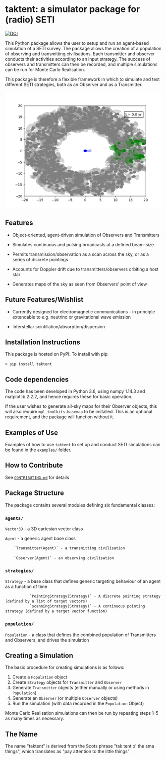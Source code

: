 taktent: a simulator package for (radio) SETI
==============================================
[![DOI](https://zenodo.org/badge/157450057.svg)](https://zenodo.org/badge/latestdoi/157450057)

This Python package allows the user to setup and run an agent-based simulation of a SETI survey.  The package allows the creation of a population of observing and transmitting civilisations.  Each transmitter and observer conducts their activities according to an input strategy.  The success of observers and transmitters can then be recorded, and multiple simulations can be run for Monte Carlo Realisation.

This package is therefore a flexible framework in which to simulate and test different SETI strategies, both as an Observer and as a Transmitter.


![](doc/xymovie.gif)


Features
--------

* Object-oriented, agent-driven simulation of Observers and Transmitters

* Simulates continuous and pulsing broadcasts at a defined beam-size

* Permits transmission/observation as a scan across the sky, or as a series of discrete pointings

* Accounts for Doppler drift due to transmitters/observers orbiting a host star

* Generates maps of the sky as seen from Observers' point of view


Future Features/Wishlist
------------------------

* Currently designed for electromagnetic communications - in principle extendable to e.g. neutrino or gravitational wave emission

* Interstellar scintillation/absorption/dispersion


Installation Instructions
--------------------------

This package is hosted on PyPI.  To install with pip:

`> pip install taktent`


Code dependencies
-----------------

The code has been developed in Python 3.6, using numpy 1.14.3 and matplotlib 2.2.2, and hence requires these for basic operation.

If the user wishes to generate all-sky maps for their Observer objects, this will also require `mpl_toolkits.basemap` to be installed.  This is an optional requirement, and the package will function without it.


Examples of Use
-------------------

Examples of how to use `taktent` to set up and conduct SETI simulations can be found in the `examples/` folder.


How to Contribute
----------------------

See [`CONTRIBUTING.md`](CONTRIBUTING.md) for details


Package Structure
---------------------

The package contains several modules defining six fundamental classes: 

### `agents/`

`Vector3D` - a 3D cartesian vector class

`Agent` - a generic agent base class

        `Transmitter(Agent)` - a transmitting civilisation

        `Observer(Agent)` - an observing civilisation
 
### `strategies/`

`Strategy` - a base class that defines generic targeting behaviour of an agent as a function of time

               `PointingStrategy(Strategy)` - A discrete pointing strategy (defined by a list of target vectors)
               `scanningStrategy(Strategy)` - A continuous pointing strategy (defined by a target vector function)

### `population/`

`Population` - a class that defines the combined population of Transmitters and Observers, and drives the simulation


Creating a Simulation
-------------------------

The basic procedure for creating simulations is as follows:

1. Create a `Population` object
2. Create `Strategy` objects for `Transmitter` and `Observer`
3. Generate `Transmitter` objects (either manually or using methods in `Population`)
4. Generate an `Observer` (or multiple `Observer` objects)
5. Run the simulation (with data recorded in the `Population` Object)

Monte Carlo Realisation simulations can then be run by repeating steps 1-5 as many times as necessary.


The Name
---------

The name "taktent" is derived from the Scots phrase "tak tent o' the sma things", which translates as "pay attention to the little things"



 


